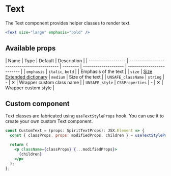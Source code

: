 # Text

The Text component provides helper classes to render text.

```jsx
<Text size="large" emphasis="bold" />
```

## Available props

| Name               | Type                                        | Default  | Description          |
| ------------------ | ------------------------------------------- | -------- | -------------------- | ------------------------- |
| `emphasis`         | `italic`, `bold`                            |          | Emphasis of the text |
| `size`             | [Size Extended dictionary][dictionary-size] | `medium` | Size of the text     |
| `UNSAFE_className` | `string`                                    | -        | ✕                    | Wrapper custom class name |
| `UNSAFE_style`     | `CSSProperties`                             | -        | ✕                    | Wrapper custom style      |

## Custom component

Text classes are fabricated using `useTextStyleProps` hook. You can use it to create your own custom Text component.

```jsx
const CustomText = (props: SpiritTextProps): JSX.Element => {
  const { classProps, props: modifiedProps, children } = useTextStyleProps(props);

  return (
    <p className={classProps} {...modifiedProps}>
      {children}
    </p>
  );
};
```

[dictionary-size]: https://github.com/lmc-eu/spirit-design-system/tree/main/docs/DICTIONARIES.md#size
